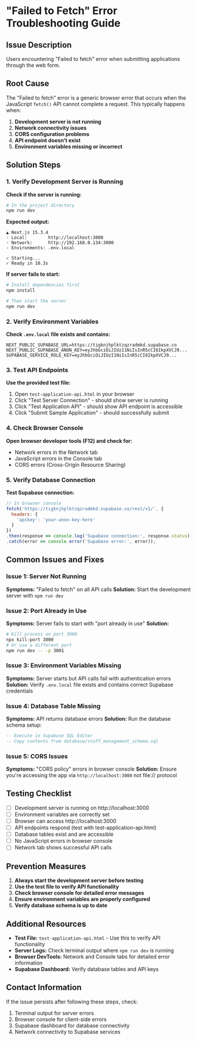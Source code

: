 # "Failed to Fetch" Error Troubleshooting Guide

## Issue Description
Users encountering "Failed to fetch" error when submitting applications through the web form.

## Root Cause
The "Failed to fetch" error is a generic browser error that occurs when the JavaScript `fetch()` API cannot complete a request. This typically happens when:

1. **Development server is not running**
2. **Network connectivity issues**
3. **CORS configuration problems**
4. **API endpoint doesn't exist**
5. **Environment variables missing or incorrect**

## Solution Steps

### 1. Verify Development Server is Running

**Check if the server is running:**
```bash
# In the project directory
npm run dev
```

**Expected output:**
```
▲ Next.js 15.3.4
- Local:        http://localhost:3000
- Network:      http://192.168.0.134:3000
- Environments: .env.local

✓ Starting...
✓ Ready in 10.3s
```

**If server fails to start:**
```bash
# Install dependencies first
npm install

# Then start the server
npm run dev
```

### 2. Verify Environment Variables

**Check `.env.local` file exists and contains:**
```env
NEXT_PUBLIC_SUPABASE_URL=https://tigknjhplktzqzradmkd.supabase.co
NEXT_PUBLIC_SUPABASE_ANON_KEY=eyJhbGciOiJIUzI1NiIsInR5cCI6IkpXVCJ9...
SUPABASE_SERVICE_ROLE_KEY=eyJhbGciOiJIUzI1NiIsInR5cCI6IkpXVCJ9...
```

### 3. Test API Endpoints

**Use the provided test file:**
1. Open `test-application-api.html` in your browser
2. Click "Test Server Connection" - should show server is running
3. Click "Test Application API" - should show API endpoint is accessible
4. Click "Submit Sample Application" - should successfully submit

### 4. Check Browser Console

**Open browser developer tools (F12) and check for:**
- Network errors in the Network tab
- JavaScript errors in the Console tab
- CORS errors (Cross-Origin Resource Sharing)

### 5. Verify Database Connection

**Test Supabase connection:**
```javascript
// In browser console
fetch('https://tigknjhplktzqzradmkd.supabase.co/rest/v1/', {
  headers: {
    'apikey': 'your-anon-key-here'
  }
})
.then(response => console.log('Supabase connection:', response.status))
.catch(error => console.error('Supabase error:', error));
```

## Common Issues and Fixes

### Issue 1: Server Not Running
**Symptoms:** "Failed to fetch" on all API calls
**Solution:** Start the development server with `npm run dev`

### Issue 2: Port Already in Use
**Symptoms:** Server fails to start with "port already in use"
**Solution:** 
```bash
# Kill process on port 3000
npx kill-port 3000
# Or use a different port
npm run dev -- -p 3001
```

### Issue 3: Environment Variables Missing
**Symptoms:** Server starts but API calls fail with authentication errors
**Solution:** Verify `.env.local` file exists and contains correct Supabase credentials

### Issue 4: Database Table Missing
**Symptoms:** API returns database errors
**Solution:** Run the database schema setup:
```sql
-- Execute in Supabase SQL Editor
-- Copy contents from database/staff_management_schema.sql
```

### Issue 5: CORS Issues
**Symptoms:** "CORS policy" errors in browser console
**Solution:** Ensure you're accessing the app via `http://localhost:3000` not file:// protocol

## Testing Checklist

- [ ] Development server is running on http://localhost:3000
- [ ] Environment variables are correctly set
- [ ] Browser can access http://localhost:3000
- [ ] API endpoints respond (test with test-application-api.html)
- [ ] Database tables exist and are accessible
- [ ] No JavaScript errors in browser console
- [ ] Network tab shows successful API calls

## Prevention Measures

1. **Always start the development server before testing**
2. **Use the test file to verify API functionality**
3. **Check browser console for detailed error messages**
4. **Ensure environment variables are properly configured**
5. **Verify database schema is up to date**

## Additional Resources

- **Test File:** `test-application-api.html` - Use this to verify API functionality
- **Server Logs:** Check terminal output where `npm run dev` is running
- **Browser DevTools:** Network and Console tabs for detailed error information
- **Supabase Dashboard:** Verify database tables and API keys

## Contact Information

If the issue persists after following these steps, check:
1. Terminal output for server errors
2. Browser console for client-side errors
3. Supabase dashboard for database connectivity
4. Network connectivity to Supabase services
